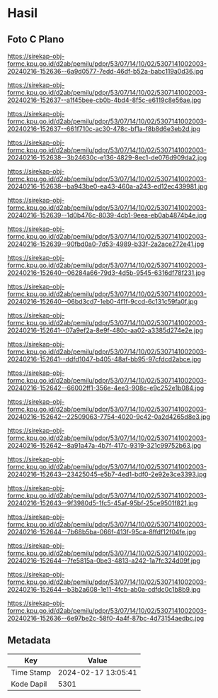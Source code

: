 # Hasil

## Foto C Plano

https://sirekap-obj-formc.kpu.go.id/d2ab/pemilu/pdpr/53/07/14/10/02/5307141002003-20240216-152636--6a9d0577-7edd-46df-b52a-babc119a0d36.jpg

https://sirekap-obj-formc.kpu.go.id/d2ab/pemilu/pdpr/53/07/14/10/02/5307141002003-20240216-152637--a1f45bee-cb0b-4bd4-8f5c-e6119c8e56ae.jpg

https://sirekap-obj-formc.kpu.go.id/d2ab/pemilu/pdpr/53/07/14/10/02/5307141002003-20240216-152637--661f710c-ac30-478c-bf1a-f8b8d6e3eb2d.jpg

https://sirekap-obj-formc.kpu.go.id/d2ab/pemilu/pdpr/53/07/14/10/02/5307141002003-20240216-152638--3b24630c-e136-4829-8ec1-de076d909da2.jpg

https://sirekap-obj-formc.kpu.go.id/d2ab/pemilu/pdpr/53/07/14/10/02/5307141002003-20240216-152638--ba943be0-ea43-460a-a243-ed12ec439981.jpg

https://sirekap-obj-formc.kpu.go.id/d2ab/pemilu/pdpr/53/07/14/10/02/5307141002003-20240216-152639--1d0b476c-8039-4cb1-9eea-eb0ab4874b4e.jpg

https://sirekap-obj-formc.kpu.go.id/d2ab/pemilu/pdpr/53/07/14/10/02/5307141002003-20240216-152639--90fbd0a0-7d53-4989-b33f-2a2ace272e41.jpg

https://sirekap-obj-formc.kpu.go.id/d2ab/pemilu/pdpr/53/07/14/10/02/5307141002003-20240216-152640--06284a66-79d3-4d5b-9545-6316df78f231.jpg

https://sirekap-obj-formc.kpu.go.id/d2ab/pemilu/pdpr/53/07/14/10/02/5307141002003-20240216-152640--06bd3cd7-1eb0-4f1f-9ccd-6c131c59fa0f.jpg

https://sirekap-obj-formc.kpu.go.id/d2ab/pemilu/pdpr/53/07/14/10/02/5307141002003-20240216-152641--07a9ef2a-8e9f-480c-aa02-a3385d274e2e.jpg

https://sirekap-obj-formc.kpu.go.id/d2ab/pemilu/pdpr/53/07/14/10/02/5307141002003-20240216-152641--ddfd1047-b405-48af-bb95-97cfdcd2abce.jpg

https://sirekap-obj-formc.kpu.go.id/d2ab/pemilu/pdpr/53/07/14/10/02/5307141002003-20240216-152642--66002ff1-356e-4ee3-908c-e9c252e1b084.jpg

https://sirekap-obj-formc.kpu.go.id/d2ab/pemilu/pdpr/53/07/14/10/02/5307141002003-20240216-152642--22509063-7754-4020-9c42-0a2d4265d8e3.jpg

https://sirekap-obj-formc.kpu.go.id/d2ab/pemilu/pdpr/53/07/14/10/02/5307141002003-20240216-152642--8a91a47a-4b7f-417c-9319-321c99752b63.jpg

https://sirekap-obj-formc.kpu.go.id/d2ab/pemilu/pdpr/53/07/14/10/02/5307141002003-20240216-152643--23425045-e5b7-4ed1-bdf0-2e92e3ce3393.jpg

https://sirekap-obj-formc.kpu.go.id/d2ab/pemilu/pdpr/53/07/14/10/02/5307141002003-20240216-152643--9f3980d5-1fc5-45af-95bf-25ce9501f821.jpg

https://sirekap-obj-formc.kpu.go.id/d2ab/pemilu/pdpr/53/07/14/10/02/5307141002003-20240216-152644--7b68b5ba-066f-413f-95ca-8ffdf12f04fe.jpg

https://sirekap-obj-formc.kpu.go.id/d2ab/pemilu/pdpr/53/07/14/10/02/5307141002003-20240216-152644--7fe5815a-0be3-4813-a242-1a7fc324d09f.jpg

https://sirekap-obj-formc.kpu.go.id/d2ab/pemilu/pdpr/53/07/14/10/02/5307141002003-20240216-152644--b3b2a608-1e11-4fcb-ab0a-cdfdc0c1b8b9.jpg

https://sirekap-obj-formc.kpu.go.id/d2ab/pemilu/pdpr/53/07/14/10/02/5307141002003-20240216-152636--6e97be2c-58f0-4a4f-87bc-4d73154aedbc.jpg


## Metadata

| Key        | Value               |
| ---------- | ------------------- |
| Time Stamp | 2024-02-17 13:05:41 |
| Kode Dapil | 5301                |



